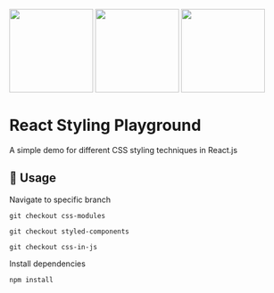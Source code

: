 <img src="https://www.insidersbyte.com/static/css-modules-logo-318db3e96c54ca8fe5a40d2cc1b5d821-b64db.png" width=150/> <img src="https://www.daggala.com/static/228867c3668e439101821568a8a03b54/19ca5/sc.png" width=150/> <img src="https://iconape.com/wp-content/files/nf/370981/svg/370981.svg" width=150 />

# React Styling Playground
A simple demo for different CSS styling techniques in React.js
 
## 🔧 Usage
Navigate to specific branch
```
git checkout css-modules
```
```
git checkout styled-components
```
```
git checkout css-in-js
```
Install dependencies
```
npm install
```
